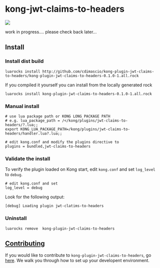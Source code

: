 # kong-jwt-claims-to-headers

![](https://travis-ci.org/cdimascio/kong-plugin-jwt-claims-to-headers.svg?branch=master)

work in progress....
please check back later...

## Install

### Install dist build

```shell
luarocks install http://github.com/cdimascio/kong-plugin-jwt-claims-to-headers/kong-plugin-jwt-claims-to-headers-0.1.0-1.all.rock
```

If you compiled it yourself you can install from the locally generated rock

```shell
luarocks install kong-plugin-jwt-claims-to-headers-0.1.0-1.all.rock
```


### Manual install

```shell
# use lua package path or KONG LONG PACKAGE PATH
# e.g. lua_package_path = /</kong/plugins/jwt-claims-to-headers/?.lua;;
export KONG_LUA_PACKAGE_PATH=/kong/plugins/jwt-claims-to-headers/handler.lua?.lua;;

# edit kong.conf and modify the plugins directive to
plugins = bundled,jwt-claims-to-headers
```

### Validate the install

To verify the plugin loaded on Kong start, edit `kong.conf` and set `log_level` to `debug`.

```shell
# edit kong.conf and set
log_level = debug
```

Look for the following output:

```shell
[debug] Loading plugin jwt-clatims-to-headers
```

### Uninstall

```shell
luarocks remove  kong-plugin-jwt-claims-to-headers
```

## [Contributing](CONTRIBUTING.md)

If you would like to contribute to `kong-plugin-jwt-claims-to-headers`, go [here](CONTRIBUTING.md). We walk you through how to set up your developent environment.

